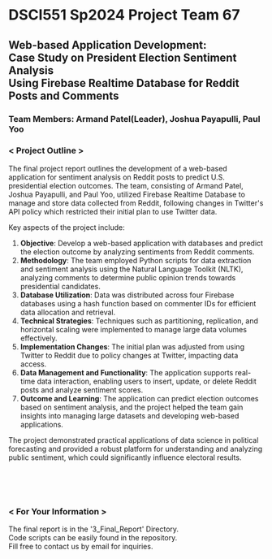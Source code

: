 # DSCI551 Sp2024 Project Team 67
## Web-based Application Development: <br /> Case Study on President Election Sentiment Analysis <br /> Using Firebase Realtime Database for Reddit Posts and Comments

### Team Members: Armand Patel(Leader), Joshua Payapulli, Paul Yoo

### < Project Outline >
The final project report outlines the development of a web-based application for sentiment analysis on Reddit posts to predict U.S. presidential election outcomes. The team, consisting of Armand Patel, Joshua Payapulli, and Paul Yoo, utilized Firebase Realtime Database to manage and store data collected from Reddit, following changes in Twitter's API policy which restricted their initial plan to use Twitter data.

Key aspects of the project include:
1. **Objective**: Develop a web-based application with databases and predict the election outcome by analyzing sentiments from Reddit comments.
2. **Methodology**: The team employed Python scripts for data extraction and sentiment analysis using the Natural Language Toolkit (NLTK), analyzing comments to determine public opinion trends towards presidential candidates.
3. **Database Utilization**: Data was distributed across four Firebase databases using a hash function based on commenter IDs for efficient data allocation and retrieval.
4. **Technical Strategies**: Techniques such as partitioning, replication, and horizontal scaling were implemented to manage large data volumes effectively.
5. **Implementation Changes**: The initial plan was adjusted from using Twitter to Reddit due to policy changes at Twitter, impacting data access.
6. **Data Management and Functionality**: The application supports real-time data interaction, enabling users to insert, update, or delete Reddit posts and analyze sentiment scores.
7. **Outcome and Learning**: The application can predict election outcomes based on sentiment analysis, and the project helped the team gain insights into managing large datasets and developing web-based applications.

The project demonstrated practical applications of data science in political forecasting and provided a robust platform for understanding and analyzing public sentiment, which could significantly influence electoral results.

<br/><br/><br/>


### < For Your Information >
The final report is in the '3_Final_Report' Directory. <br />
Code scripts can be easily found in the repository. <br />
Fill free to contact us by email for inquiries. <br />

